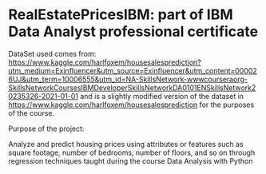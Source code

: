 # RealEstatePricesIBM: part of IBM Data Analyst professional certificate
DataSet used comes from: https://www.kaggle.com/harlfoxem/housesalesprediction?utm_medium=Exinfluencer&utm_source=Exinfluencer&utm_content=000026UJ&utm_term=10006555&utm_id=NA-SkillsNetwork-wwwcourseraorg-SkillsNetworkCoursesIBMDeveloperSkillsNetworkDA0101ENSkillsNetwork20235326-2021-01-01 and is a slightly modified version of the dataset in https://www.kaggle.com/harlfoxem/housesalesprediction for the purposes of the course.

Purpose of the project:

Analyze and predict housing prices using attributes or features such as square footage, number of bedrooms, number of floors, and so on through regression techniques taught during the course Data Analysis with Python
